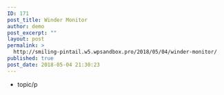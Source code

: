 ```yaml
---
ID: 171
post_title: Winder Monitor
author: demo
post_excerpt: ""
layout: post
permalink: >
  http://smiling-pintail.w5.wpsandbox.pro/2018/05/04/winder-monitor/
published: true
post_date: 2018-05-04 21:30:23
---
```

- topic/p